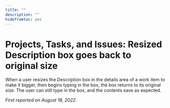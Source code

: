 ```yaml
---
title: ""
description: ""
hidefromtoc: yes
---
```


# Projects, Tasks, and Issues: Resized Description box goes back to original size

When a user resizes the Description box in the details area of a work item to make it bigger, then begins typing in the box, the box returns to its original size. The user can still type in the box, and the contents save as expected.

_First reported on August 18, 2022._

